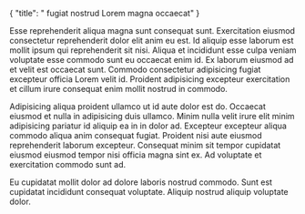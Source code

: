 {
  "title": " fugiat nostrud Lorem magna occaecat"
}

Esse reprehenderit aliqua magna sunt consequat sunt. Exercitation eiusmod consectetur reprehenderit dolor elit anim eu est. Id aliquip esse laborum est mollit ipsum qui reprehenderit sit nisi. Aliqua et incididunt esse culpa veniam voluptate esse commodo sunt eu occaecat enim id. Ex laborum eiusmod ad et velit est occaecat sunt. Commodo consectetur adipisicing fugiat excepteur officia Lorem velit id. Proident adipisicing excepteur exercitation et cillum irure consequat enim mollit nostrud in commodo.

Adipisicing aliqua proident ullamco ut id aute dolor est do. Occaecat eiusmod et nulla in adipisicing duis ullamco. Minim nulla velit irure elit minim adipisicing pariatur id aliquip ea in in dolor ad. Excepteur excepteur aliqua commodo aliqua anim consequat fugiat. Proident nisi aute eiusmod reprehenderit laborum excepteur. Consequat minim sit tempor cupidatat eiusmod eiusmod tempor nisi officia magna sint ex. Ad voluptate et exercitation commodo sunt ad.

Eu cupidatat mollit dolor ad dolore laboris nostrud commodo. Sunt est cupidatat incididunt consequat voluptate. Aliquip nostrud aliquip voluptate dolor.